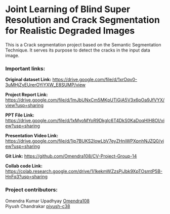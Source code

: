 # Joint Learning of Blind Super Resolution and Crack Segmentation for Realistic Degraded Images

This is a Crack segmentation project based on the Semantic Segmentation Technique. It serves its purpose to detect the cracks in the input data image.

### Important links:

**Original dataset Link:**  <https://drive.google.com/file/d/1xrOqv0-3uMHjZyEUrerOYiYXW_E8SUMP/view> 

**Project Report Link:** <https://drive.google.com/file/d/1mJbUNxCm5MKpUTiGjA5V3x6pOa9JfVYX/view?usp=sharing> 

**PPT File Link:**  <https://drive.google.com/file/d/1xMyoMYoR9Dkglc6T4DkS0KaDoqHIH8OI/view?usp=sharing>

**Presentation Video Link:** <https://drive.google.com/file/d/1ip7BUKS2IowLbV7eyZHniWPXpnhNJZQ0/view?usp=sharing>

**Git Link:** <https://github.com/Omendra108/CV-Project-Group-14> 

**Collab code Link:** <https://colab.research.google.com/drive/1i1kekmWZzsPjJbk9XpTOsmtP5B-HnFq3?usp=sharing> 


### Project contributors: 

Omendra Kumar Upadhyay [Omendra108](https://github.com/Omendra108) <br>
Piyush Chandrakar [piyush-c38](https://github.com/piyush-c38)